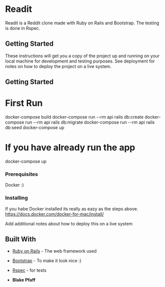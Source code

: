 # Readit

Readit is a Reddit clone made with Ruby on Rails and Bootstrap.  The testing is done in Rspec. 

## Getting Started

These instructions will get you a copy of the project up and running on your local machine for development and testing purposes. See deployment for notes on how to deploy the project on a live system.

## Getting Started

# First Run
docker-compose build
docker-compose run --rm api rails db:create
docker-compose run --rm api rails db:migrate
docker-compose run --rm api rails db:seed
docker-compose up

# If you have already run the app
docker-compose up

### Prerequisites

Docker :)


### Installing

If you habe Docker installed its really as eazy as the steps above.
https://docs.docker.com/docker-for-mac/install/


Add additional notes about how to deploy this on a live system

## Built With

* [Ruby on Rails](http://rubyonrails.org/) - The web framework used
* [Bootstrap](https://github.com/twbs/bootstrap-rubygem) - To make it look nice :)
* [Rspec](http://rspec.info/) - for tests 


* **Blake Pfaff** 
